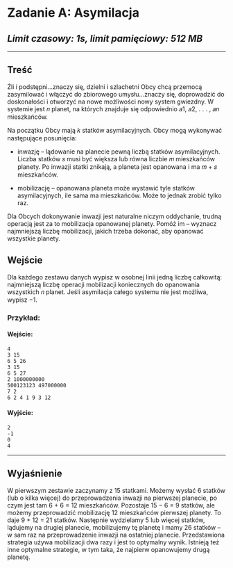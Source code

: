# **Zadanie A**: Asymilacja

## *Limit czasowy: 1s, limit pamięciowy: 512 MB*

___

## **Treść**

Źli i podstępni...znaczy się, dzielni i szlachetni Obcy chcą przemocą zasymilować i włączyć do zbiorowego umysłu...znaczy się, doprowadzić do doskonałości i otworzyć na nowe możliwości
nowy system gwiezdny.
W systemie jest 𝑛 planet, na których znajduje się odpowiednio 𝑎1, 𝑎2, . . . , 𝑎𝑛 mieszkańców. 

Na początku Obcy mają 𝑘 statków asymilacyjnych. Obcy mogą wykonywać następujące posunięcia:
 - inwazję – lądowanie na planecie pewną liczbą statków asymilacyjnych. Liczba statków 𝑠
musi być większa lub równa liczbie 𝑚 mieszkańców planety. Po inwazji statki znikają, a
planeta jest opanowana i ma 𝑚 + 𝑠 mieszkańców.

 - mobilizację – opanowana planeta może wystawić tyle statków asymilacyjnych, ile sama ma
mieszkańców. Może to jednak zrobić tylko raz.

Dla Obcych dokonywanie inwazji jest naturalne niczym oddychanie, trudną operacją jest za
to mobilizacja opanowanej planety. Pomóż im – wyznacz najmniejszą liczbę mobilizacji, jakich
trzeba dokonać, aby opanować wszystkie planety.

## **Wejście**

Dla każdego zestawu danych wypisz w osobnej linii jedną liczbę całkowitą: najmniejszą liczbę
operacji mobilizacji koniecznych do opanowania wszystkich 𝑛 planet. Jeśli asymilacja całego
systemu nie jest możliwa, wypisz −1.

### **Przykład:**

#### **Wejście**:

    4
    3 15
    6 5 26
    3 15
    6 5 27
    2 1000000000
    500123123 497000000
    7 2
    6 2 4 1 9 3 12

#### **Wyjście**:

    2
    -1
    0
    4
___

## **Wyjaśnienie**

W pierwszym zestawie zaczynamy z 15 statkami. Możemy wysłać 6 statków (lub o kilka więcej) do przeprowadzenia inwazji na pierwszej planecie, po czym jest tam 6 + 6 = 12 mieszkańców. Pozostaje 15 − 6 = 9 statków, ale możemy przeprowadzić mobilizację 12 mieszkańców pierwszej planety. To daje 9 + 12 = 21 statków.
Następnie wydzielamy 5 lub więcej statków, lądujemy na drugiej planecie, mobilizujemy tę planetę i mamy 26 statków – w sam raz na przeprowadzenie inwazji na ostatniej planecie.
Przedstawiona strategia używa mobilizacji dwa razy i jest to optymalny wynik. 
Istnieją też inne optymalne strategie, w tym taka, że najpierw opanowujemy drugą planetę.